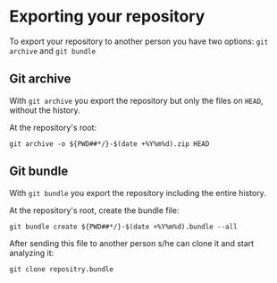 # Exporting your repository

To export your repository to another person you have two options: `git archive` and `git bundle`

## Git archive

With `git archive` you export the repository but only the files on `HEAD`, without the history.

At the repository's root:

```
git archive -o ${PWD##*/}-$(date +%Y%m%d).zip HEAD
```

## Git bundle

With `git bundle` you export the repository including the entire history.

At the repository's root, create the bundle file:

```
git bundle create ${PWD##*/}-$(date +%Y%m%d).bundle --all
```

After sending this file to another person s/he can clone it and start analyzing it:

```
git clone repositry.bundle
```
